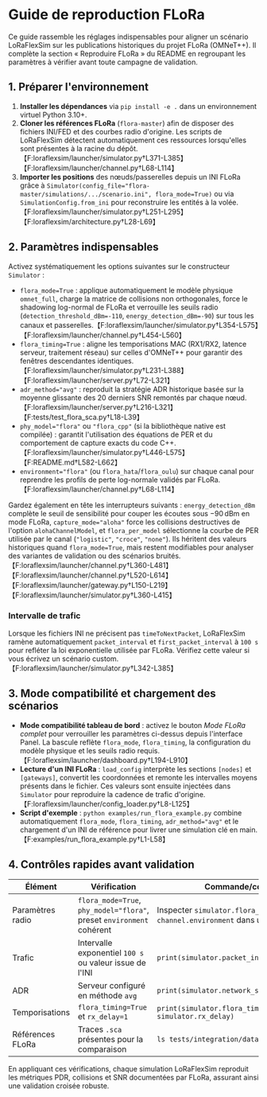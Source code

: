 # Guide de reproduction FLoRa

Ce guide rassemble les réglages indispensables pour aligner un scénario LoRaFlexSim sur les publications historiques du projet FLoRa (OMNeT++). Il complète la section « Reproduire FLoRa » du README en regroupant les paramètres à vérifier avant toute campagne de validation.

## 1. Préparer l'environnement

1. **Installer les dépendances** via `pip install -e .` dans un environnement virtuel Python 3.10+.
2. **Cloner les références FLoRa** (`flora-master`) afin de disposer des fichiers INI/FED et des courbes radio d'origine. Les scripts de LoRaFlexSim détectent automatiquement ces ressources lorsqu'elles sont présentes à la racine du dépôt.【F:loraflexsim/launcher/simulator.py†L371-L385】【F:loraflexsim/launcher/channel.py†L68-L114】
3. **Importer les positions** des nœuds/passerelles depuis un INI FLoRa grâce à `Simulator(config_file="flora-master/simulations/.../scenario.ini", flora_mode=True)` ou via `SimulationConfig.from_ini` pour reconstruire les entités à la volée.【F:loraflexsim/launcher/simulator.py†L251-L295】【F:loraflexsim/architecture.py†L28-L69】

## 2. Paramètres indispensables

Activez systématiquement les options suivantes sur le constructeur `Simulator` :

- `flora_mode=True` : applique automatiquement le modèle physique `omnet_full`, charge la matrice de collisions non orthogonales, force le shadowing log-normal de FLoRa et verrouille les seuils radio (`detection_threshold_dBm=-110`, `energy_detection_dBm=-90`) sur tous les canaux et passerelles.【F:loraflexsim/launcher/simulator.py†L354-L575】【F:loraflexsim/launcher/channel.py†L454-L560】
- `flora_timing=True` : aligne les temporisations MAC (RX1/RX2, latence serveur, traitement réseau) sur celles d'OMNeT++ pour garantir des fenêtres descendantes identiques.【F:loraflexsim/launcher/simulator.py†L231-L388】【F:loraflexsim/launcher/server.py†L72-L321】
- `adr_method="avg"` : reproduit la stratégie ADR historique basée sur la moyenne glissante des 20 derniers SNR remontés par chaque nœud.【F:loraflexsim/launcher/server.py†L216-L321】【F:tests/test_flora_sca.py†L18-L39】
- `phy_model="flora"` ou `"flora_cpp"` (si la bibliothèque native est compilée) : garantit l'utilisation des équations de PER et du comportement de capture exacts du code C++.【F:loraflexsim/launcher/simulator.py†L446-L575】【F:README.md†L582-L662】
- `environment="flora"` (ou `flora_hata`/`flora_oulu`) sur chaque canal pour reprendre les profils de perte log-normale validés par FLoRa.【F:loraflexsim/launcher/channel.py†L68-L114】

Gardez également en tête les interrupteurs suivants : `energy_detection_dBm`
complète le seuil de sensibilité pour couper les écoutes sous −90 dBm en mode
FLoRa, `capture_mode="aloha"` force les collisions destructives de l'option
`alohaChannelModel`, et `flora_per_model` sélectionne la courbe de PER utilisée
par le canal (`"logistic"`, `"croce"`, `"none"`). Ils héritent des valeurs
historiques quand `flora_mode=True`, mais restent modifiables pour analyser des
variantes de validation ou des scénarios bruités.【F:loraflexsim/launcher/channel.py†L360-L481】【F:loraflexsim/launcher/channel.py†L520-L614】【F:loraflexsim/launcher/gateway.py†L150-L219】【F:loraflexsim/launcher/simulator.py†L360-L415】

### Intervalle de trafic

Lorsque les fichiers INI ne précisent pas `timeToNextPacket`, LoRaFlexSim ramène automatiquement `packet_interval` et `first_packet_interval` à `100 s` pour refléter la loi exponentielle utilisée par FLoRa. Vérifiez cette valeur si vous écrivez un scénario custom.【F:loraflexsim/launcher/simulator.py†L342-L385】

## 3. Mode compatibilité et chargement des scénarios

- **Mode compatibilité tableau de bord** : activez le bouton *Mode FLoRa complet* pour verrouiller les paramètres ci-dessus depuis l'interface Panel. La bascule reflète `flora_mode`, `flora_timing`, la configuration du modèle physique et les seuils radio requis.【F:loraflexsim/launcher/dashboard.py†L194-L910】
- **Lecture d'un INI FLoRa** : `load_config` interprète les sections `[nodes]` et `[gateways]`, convertit les coordonnées et remonte les intervalles moyens présents dans le fichier. Ces valeurs sont ensuite injectées dans `Simulator` pour reproduire la cadence de trafic d'origine.【F:loraflexsim/launcher/config_loader.py†L8-L125】
- **Script d'exemple** : `python examples/run_flora_example.py` combine automatiquement `flora_mode`, `flora_timing`, `adr_method="avg"` et le chargement d'un INI de référence pour livrer une simulation clé en main.【F:examples/run_flora_example.py†L1-L58】

## 4. Contrôles rapides avant validation

| Élément | Vérification | Commande/conseil |
| --- | --- | --- |
| Paramètres radio | `flora_mode=True`, `phy_model="flora"`, preset `environment` cohérent | Inspecter `simulator.flora_mode` et `channel.environment` dans un REPL |
| Trafic | Intervalle exponentiel `100 s` ou valeur issue de l'INI | `print(simulator.packet_interval)` |
| ADR | Serveur configuré en méthode `avg` | `print(simulator.network_server.adr_method)` |
| Temporisations | `flora_timing=True` et `rx_delay=1` | `print(simulator.flora_timing, simulator.rx_delay)` |
| Références FLoRa | Traces `.sca` présentes pour la comparaison | `ls tests/integration/data/*.sca` |

En appliquant ces vérifications, chaque simulation LoRaFlexSim reproduit les métriques PDR, collisions et SNR documentées par FLoRa, assurant ainsi une validation croisée robuste.
